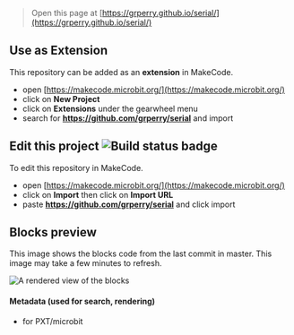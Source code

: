 
> Open this page at [https://grperry.github.io/serial/](https://grperry.github.io/serial/)

## Use as Extension

This repository can be added as an **extension** in MakeCode.

* open [https://makecode.microbit.org/](https://makecode.microbit.org/)
* click on **New Project**
* click on **Extensions** under the gearwheel menu
* search for **https://github.com/grperry/serial** and import

## Edit this project ![Build status badge](https://github.com/grperry/serial/workflows/MakeCode/badge.svg)

To edit this repository in MakeCode.

* open [https://makecode.microbit.org/](https://makecode.microbit.org/)
* click on **Import** then click on **Import URL**
* paste **https://github.com/grperry/serial** and click import

## Blocks preview

This image shows the blocks code from the last commit in master.
This image may take a few minutes to refresh.

![A rendered view of the blocks](https://github.com/grperry/serial/raw/master/.github/makecode/blocks.png)

#### Metadata (used for search, rendering)

* for PXT/microbit
<script src="https://makecode.com/gh-pages-embed.js"></script><script>makeCodeRender("{{ site.makecode.home_url }}", "{{ site.github.owner_name }}/{{ site.github.repository_name }}");</script>
